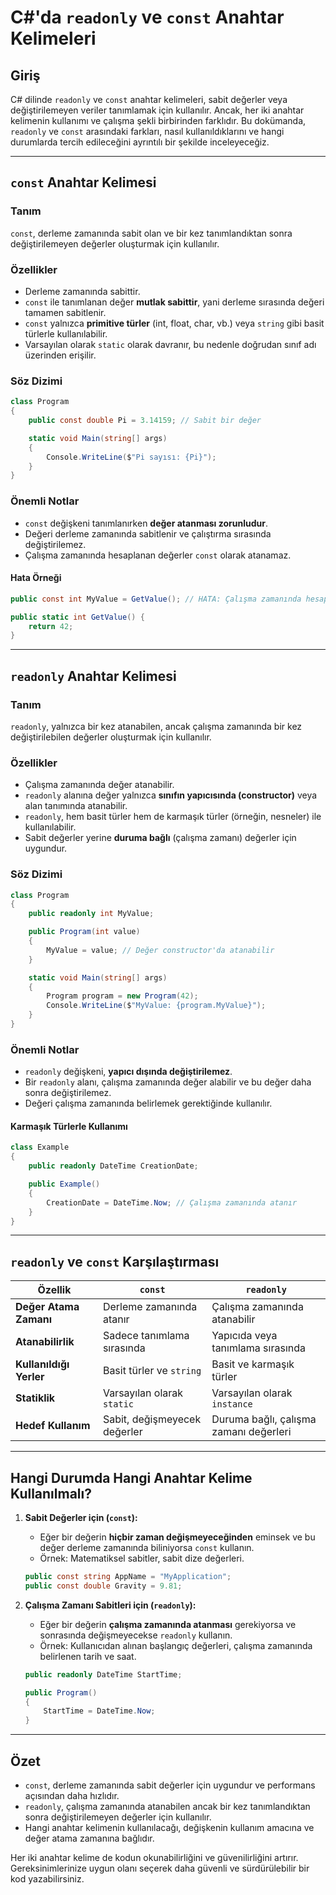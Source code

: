 # C#'da `readonly` ve `const` Anahtar Kelimeleri

## Giriş
C# dilinde `readonly` ve `const` anahtar kelimeleri, sabit değerler veya değiştirilemeyen veriler tanımlamak için kullanılır. Ancak, her iki anahtar kelimenin kullanımı ve çalışma şekli birbirinden farklıdır. Bu dokümanda, `readonly` ve `const` arasındaki farkları, nasıl kullanıldıklarını ve hangi durumlarda tercih edileceğini ayrıntılı bir şekilde inceleyeceğiz.

---

## `const` Anahtar Kelimesi

### Tanım
`const`, derleme zamanında sabit olan ve bir kez tanımlandıktan sonra değiştirilemeyen değerler oluşturmak için kullanılır.

### Özellikler
- Derleme zamanında sabittir.
- `const` ile tanımlanan değer **mutlak sabittir**, yani derleme sırasında değeri tamamen sabitlenir.
- `const` yalnızca **primitive türler** (int, float, char, vb.) veya `string` gibi basit türlerle kullanılabilir.
- Varsayılan olarak `static` olarak davranır, bu nedenle doğrudan sınıf adı üzerinden erişilir.

### Söz Dizimi
```csharp
class Program
{
    public const double Pi = 3.14159; // Sabit bir değer

    static void Main(string[] args)
    {
        Console.WriteLine($"Pi sayısı: {Pi}");
    }
}
```

### Önemli Notlar
- `const` değişkeni tanımlanırken **değer atanması zorunludur**.
- Değeri derleme zamanında sabitlenir ve çalıştırma sırasında değiştirilemez.
- Çalışma zamanında hesaplanan değerler `const` olarak atanamaz.

#### Hata Örneği
```csharp
public const int MyValue = GetValue(); // HATA: Çalışma zamanında hesaplanan bir değer atanamaz.

public static int GetValue() {
    return 42;
}
```

---

## `readonly` Anahtar Kelimesi

### Tanım
`readonly`, yalnızca bir kez atanabilen, ancak çalışma zamanında bir kez değiştirilebilen değerler oluşturmak için kullanılır.

### Özellikler
- Çalışma zamanında değer atanabilir.
- `readonly` alanına değer yalnızca **sınıfın yapıcısında (constructor)** veya alan tanımında atanabilir.
- `readonly`, hem basit türler hem de karmaşık türler (örneğin, nesneler) ile kullanılabilir.
- Sabit değerler yerine **duruma bağlı** (çalışma zamanı) değerler için uygundur.

### Söz Dizimi
```csharp
class Program
{
    public readonly int MyValue;

    public Program(int value)
    {
        MyValue = value; // Değer constructor'da atanabilir
    }

    static void Main(string[] args)
    {
        Program program = new Program(42);
        Console.WriteLine($"MyValue: {program.MyValue}");
    }
}
```

### Önemli Notlar
- `readonly` değişkeni, **yapıcı dışında değiştirilemez**.
- Bir `readonly` alanı, çalışma zamanında değer alabilir ve bu değer daha sonra değiştirilemez.
- Değeri çalışma zamanında belirlemek gerektiğinde kullanılır.

#### Karmaşık Türlerle Kullanımı
```csharp
class Example
{
    public readonly DateTime CreationDate;

    public Example()
    {
        CreationDate = DateTime.Now; // Çalışma zamanında atanır
    }
}
```

---

## `readonly` ve `const` Karşılaştırması

| Özellik                   | `const`                                 | `readonly`                              |
|---------------------------|-----------------------------------------|-----------------------------------------|
| **Değer Atama Zamanı**   | Derleme zamanında atanır               | Çalışma zamanında atanabilir            |
| **Atanabilirlik**         | Sadece tanımlama sırasında             | Yapıcıda veya tanımlama sırasında       |
| **Kullanıldığı Yerler**   | Basit türler ve `string`               | Basit ve karmaşık türler                |
| **Statiklik**             | Varsayılan olarak `static`             | Varsayılan olarak `instance`            |
| **Hedef Kullanım**        | Sabit, değişmeyecek değerler           | Duruma bağlı, çalışma zamanı değerleri  |

---

## Hangi Durumda Hangi Anahtar Kelime Kullanılmalı?

1. **Sabit Değerler için (`const`):**
    - Eğer bir değerin **hiçbir zaman değişmeyeceğinden** eminsek ve bu değer derleme zamanında biliniyorsa `const` kullanın.
    - Örnek: Matematiksel sabitler, sabit dize değerleri.

   ```csharp
   public const string AppName = "MyApplication";
   public const double Gravity = 9.81;
   ```

2. **Çalışma Zamanı Sabitleri için (`readonly`):**
    - Eğer bir değerin **çalışma zamanında atanması** gerekiyorsa ve sonrasında değişmeyecekse `readonly` kullanın.
    - Örnek: Kullanıcıdan alınan başlangıç değerleri, çalışma zamanında belirlenen tarih ve saat.

   ```csharp
   public readonly DateTime StartTime;

   public Program()
   {
       StartTime = DateTime.Now;
   }
   ```

---

## Özet
- `const`, derleme zamanında sabit değerler için uygundur ve performans açısından daha hızlıdır.
- `readonly`, çalışma zamanında atanabilen ancak bir kez tanımlandıktan sonra değiştirilemeyen değerler için kullanılır.
- Hangi anahtar kelimenin kullanılacağı, değişkenin kullanım amacına ve değer atama zamanına bağlıdır.

Her iki anahtar kelime de kodun okunabilirliğini ve güvenilirliğini artırır. Gereksinimlerinize uygun olanı seçerek daha güvenli ve sürdürülebilir bir kod yazabilirsiniz.

